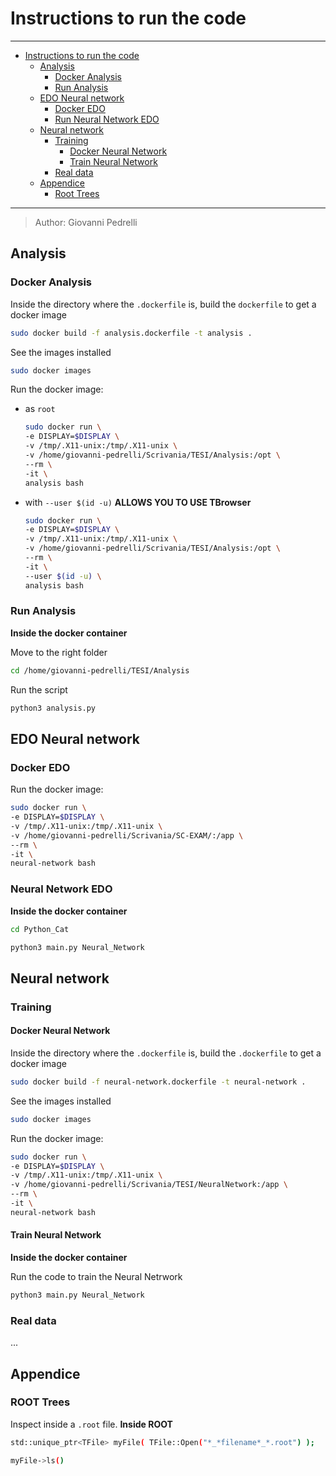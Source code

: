 # Instructions to run the code

---
- [Instructions to run the code](#instructions-to-run-the-code)
    - [Analysis](#analysis)
        - [Docker Analysis](#docker-analysis)
        - [Run Analysis](#run-analysis)
    - [EDO Neural network](#edo-neural-network)
        - [Docker EDO](#docker-edo)
        - [Run Neural Network EDO](#neural-network-edo)
    - [Neural network](#neural-network)
        - [Training](#training)
            - [Docker Neural Network](#docker-neural-network)
            - [Train Neural Network](#train-neural-network)
        - [Real data](#real-data)
    - [Appendice](#appendice)
        - [Root Trees](#root-trees)
---

>Author: Giovanni Pedrelli


## Analysis
### Docker Analysis
Inside the directory where the `.dockerfile` is, build the `dockerfile` to get a docker image

```bash
sudo docker build -f analysis.dockerfile -t analysis .
```

See the images installed
```bash
sudo docker images
```

<!--
Rename an image
```bash
sudo docker tag <tag> <name>
```
-->

<!--
Remove a docker image
```bash
sudo docker rmi <name>:<tag>
```
-->

Run the docker image:
- as `root`
    ```bash
    sudo docker run \
    -e DISPLAY=$DISPLAY \
    -v /tmp/.X11-unix:/tmp/.X11-unix \
    -v /home/giovanni-pedrelli/Scrivania/TESI/Analysis:/opt \
    --rm \
    -it \
    analysis bash
    ```

- with `--user $(id -u)` **ALLOWS YOU TO USE TBrowser**
    ```bash
    sudo docker run \
    -e DISPLAY=$DISPLAY \
    -v /tmp/.X11-unix:/tmp/.X11-unix \
    -v /home/giovanni-pedrelli/Scrivania/TESI/Analysis:/opt \
    --rm \
    -it \
    --user $(id -u) \
    analysis bash
    ```


### Run Analysis
**Inside the docker container**

Move to the right folder
```bash
cd /home/giovanni-pedrelli/TESI/Analysis
```

Run the script
```bash
python3 analysis.py
```






## EDO Neural network
### Docker EDO

Run the docker image:
```bash
sudo docker run \
-e DISPLAY=$DISPLAY \
-v /tmp/.X11-unix:/tmp/.X11-unix \
-v /home/giovanni-pedrelli/Scrivania/SC-EXAM/:/app \
--rm \
-it \
neural-network bash
```

### Neural Network EDO
**Inside the docker container**

```bash
cd Python_Cat
```

```bash
python3 main.py Neural_Network
```





## Neural network
### Training
#### Docker Neural Network

Inside the directory where the `.dockerfile` is, build the `.dockerfile` to get a docker image

```bash
sudo docker build -f neural-network.dockerfile -t neural-network .
```

See the images installed
```bash
sudo docker images
```

Run the docker image:
```bash
sudo docker run \
-e DISPLAY=$DISPLAY \
-v /tmp/.X11-unix:/tmp/.X11-unix \
-v /home/giovanni-pedrelli/Scrivania/TESI/NeuralNetwork:/app \
--rm \
-it \
neural-network bash
```

#### Train Neural Network
**Inside the docker container**

Run the code to train the Neural Netrwork
```bash
python3 main.py Neural_Network
```


### Real data

...



## Appendice
### ROOT Trees
Inspect inside a `.root` file. **Inside ROOT**

```bash
std::unique_ptr<TFile> myFile( TFile::Open("*_*filename*_*.root") );
```

```bash
myFile->ls()
```